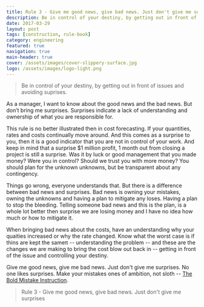 ```yaml
---
title: Rule 3 - Give me good news, give bad news. Just don't give me surprises
description: Be in control of your destiny, by getting out in front of issues and avoiding suprises.
date: 2017-03-29
layout: post
tags: [construction, rule-book]
category: engineering
featured: true
navigation: true
main-header: true
cover: /assets/images/cover-slippery-surface.jpg
logo: /assets/images/logo-light.png
---
```


> Be in control of your destiny, by getting out in front of issues and avoiding suprises.

As a manager, I want to know about the good news and the bad news. But don’t bring me surprises. Surprises indicate a lack of understanding and ownership of what you are responsible for.

This rule is no better illustrated then in cost forecasting. If your quantities, rates and costs continually move around. And this comes as a surprise to you, then it is a good indicator that you are not in control of your work. And keep in mind that a surprise $1 million profit, 1 month out from closing a project is still a surprise. Was it by luck or good management that you made money? Were you in control? Should we trust you with more money? You should plan for the unknown unknowns, but be transparent about any contingency.

Things go wrong, everyone understands that. But there is a difference between bad news and surprises. Bad news is owning your mistakes, owning the unknowns and having a plan to mitigate any loses. Having a plan to stop the bleeding. Telling someone bad news and this is the plan, is a whole lot better then surprise we are losing money and I have no idea how much or how to mitigate it.

When bringing bad news about the costs, have an understanding why your quaities increased or why the rate changed. Know what the worst case is if thins are kept the sameπ -- understanding the problem -- and these are the changes we are making to bring the cost blow out back in -- getting in front of the issue and controlling your destiny.

Give me good news, give me bad news. Just don't give me surprises. No one likes surprises. Make your mistakes ones of ambition, not sloth -- [The Bold Mistake Instruction](https://ianteda.com/creativity/the-bold-mistake-instruction.html).

> Rule 3 - Give me good news, give bad news. Just don't give me surprises